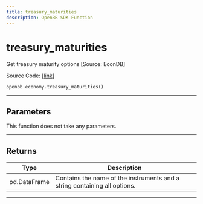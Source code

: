 ```yaml
---
title: treasury_maturities
description: OpenBB SDK Function
---
```


# treasury_maturities

Get treasury maturity options [Source: EconDB]

Source Code: [[link](https://github.com/OpenBB-finance/OpenBBTerminal/tree/main/openbb_terminal/economy/econdb_model.py#L849)]

```python
openbb.economy.treasury_maturities()
```

---

## Parameters

This function does not take any parameters.

---

## Returns

| Type | Description |
| ---- | ----------- |
| pd.DataFrame | Contains the name of the instruments and a string containing all options. |
---

